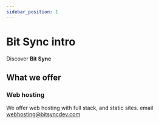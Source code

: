 ```yaml
---
sidebar_position: 1
---
```


# Bit Sync intro

Discover **Bit Sync**

## What we offer

### Web hosting

We offer web hosting with full stack, and static sites. email [webhosting@bitsyncdev.com](mailto:webhosting@bitsyncdev.com)